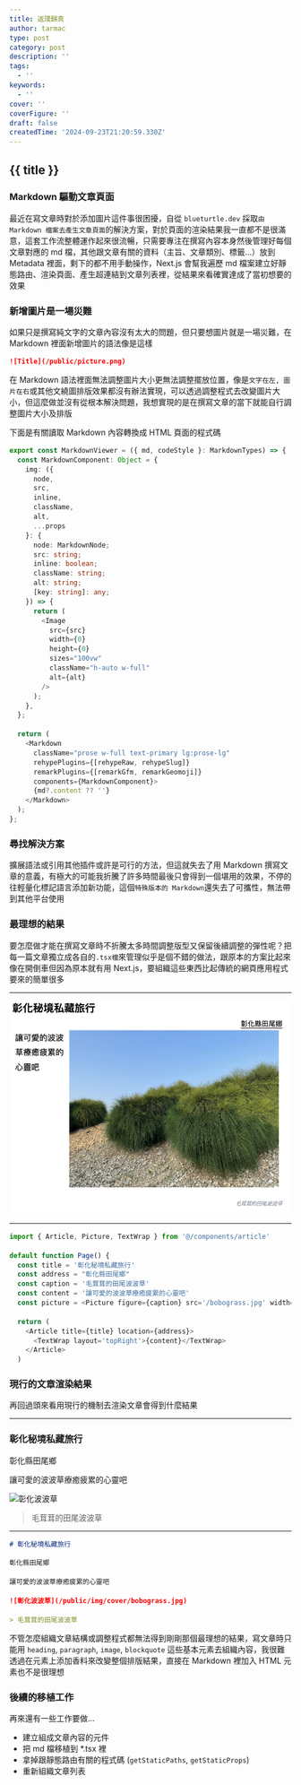 ```yaml
---
title: 返璞歸真
author: tarmac
type: post
category: post
description: ''
tags:
  - ''
keywords:
  - ''
cover: ''
coverFigure: ''
draft: false
createdTime: '2024-09-23T21:20:59.330Z'
---
```


## {{ title }}

### Markdown 驅動文章頁面

最近在寫文章時對於添加圖片這件事很困擾，自從 `blueturtle.dev` 採取`由 Markdown 檔案去產生文章頁面`的解決方案，對於頁面的渲染結果我一直都不是很滿意，這套工作流整體運作起來很流暢，只需要專注在撰寫內容本身然後管理好每個文章對應的 md 檔，其他跟文章有關的資料（主旨、文章類別、標籤...）放到 Metadata 裡面，剩下的都不用手動操作，Next.js 會幫我遍歷 md 檔案建立好靜態路由、渲染頁面、產生超連結到文章列表裡，從結果來看確實達成了當初想要的效果

### 新增圖片是一場災難

如果只是撰寫純文字的文章內容沒有太大的問題，但只要想圖片就是一場災難，在 Markdown 裡面新增圖片的語法像是這樣

```Markdown
![Title](/public/picture.png)
```

在 Markdown 語法裡面無法調整圖片大小更無法調整擺放位置，像是`文字在左, 圖片在右`或其他文繞圖排版效果都沒有辦法實現，可以透過調整程式去改變圖片大小，但這麼做並沒有從根本解決問題，我想實現的是在撰寫文章的當下就能自行調整圖片大小及排版

下面是有關讀取 Markdown 內容轉換成 HTML 頁面的程式碼

```typescript
export const MarkdownViewer = ({ md, codeStyle }: MarkdownTypes) => {
  const MarkdownComponent: Object = {
    img: ({
      node,
      src,
      inline,
      className,
      alt,
      ...props
    }: {
      node: MarkdownNode;
      src: string;
      inline: boolean;
      className: string;
      alt: string;
      [key: string]: any;
    }) => {
      return (
        <Image
          src={src}
          width={0}
          height={0}
          sizes="100vw"
          className="h-auto w-full"
          alt={alt}
        />
      );
    },
  };

  return (
    <Markdown
      className="prose w-full text-primary lg:prose-lg"
      rehypePlugins={[rehypeRaw, rehypeSlug]}
      remarkPlugins={[remarkGfm, remarkGeomoji]}
      components={MarkdownComponent}>
      {md?.content ?? ''}
    </Markdown>
  );
};
```

### 尋找解決方案

擴展語法或引用其他插件或許是可行的方法，但這就失去了用 Markdown 撰寫文章的意義，有極大的可能我折騰了許多時間最後只會得到一個堪用的效果，不停的往輕量化標記語言添加新功能，這個`特殊版本的 Markdown`還失去了可攜性，無法帶到其他平台使用

### 最理想的結果

要怎麼做才能在撰寫文章時不折騰太多時間調整版型又保留後續調整的彈性呢？把每一篇文章獨立成各自的`.tsx檔`來管理似乎是個不錯的做法，跟原本的方案比起來像在開倒車但因為原本就有用 Next.js，要組織這些東西比起傳統的網頁應用程式要來的簡單很多

---

![文繞圖效果](/public/img/bobograss-layout.png)

---

```typescript
import { Article, Picture, TextWrap } from '@/components/article'

default function Page() {
  const title = '彰化秘境私藏旅行'
  const address = "彰化縣田尾鄉"
  const caption = '毛茸茸的田尾波波草'
  const content = '讓可愛的波波草療癒疲累的心靈吧'
  const picture = <Picture figure={caption} src='/bobograss.jpg' width="70%"/>

  return (
    <Article title={title} location={address}>
      <TextWrap layout='topRight'>{content}</TextWrap>
    </Article>
  )
```

### 現行的文章渲染結果

再回過頭來看用現行的機制去渲染文章會得到什麼結果

---

### 彰化秘境私藏旅行

彰化縣田尾鄉

讓可愛的波波草療癒疲累的心靈吧

![彰化波波草](/public/img/cover/bobograss.jpg)

> 毛茸茸的田尾波波草

---

```Markdown
# 彰化秘境私藏旅行

彰化縣田尾鄉

讓可愛的波波草療癒疲累的心靈吧

![彰化波波草](/public/img/cover/bobograss.jpg)

> 毛茸茸的田尾波波草
```

不管怎麼組織文章結構或調整程式都無法得到剛剛那個最理想的結果，寫文章時只能用 `heading`, `paragraph`, `image`, `blockquote` 這些基本元素去組織內容，我很難透過在元素上添加香料來改變整個排版結果，直接在 Markdown 裡加入 HTML 元素也不是很理想

### 後續的移植工作

再來還有一些工作要做...

- 建立組成文章內容的元件
- 把 md 檔移植到 \*.tsx 裡
- 拿掉跟靜態路由有關的程式碼 (`getStaticPaths`, `getStaticProps`)
- 重新組織文章列表
